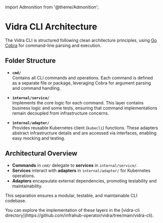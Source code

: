 import Admonition from '@theme/Admonition';

# Vidra CLI Architecture

The Vidra CLI is structured following clean architecture principles, using [Go Cobra](https://github.com/spf13/cobra) for command-line parsing and execution.

## Folder Structure

- **`cmd/`**  
    Contains all CLI commands and operations. Each command is defined as a separate file or package, leveraging Cobra for argument parsing and command handling.

- **`internal/service/`**  
    Implements the core logic for each command. This layer contains business logic and some tests, ensuring that command implementations remain decoupled from infrastructure concerns.

- **`internal/adapter/`**  
    Provides reusable Kubernetes client (`kubecli`) functions. These adapters abstract infrastructure details and are accessed via interfaces, enabling easy mocking and testing.

## Architectural Overview

- **Commands** in `cmd/` delegate to **services** in `internal/service/`.
- **Services** interact with **adapters** in `internal/adapter/` for Kubernetes operations.
- **Adapters** encapsulate external dependencies, promoting testability and maintainability.

This separation ensures a modular, testable, and maintainable CLI codebase.

<Admonition type="note" title="Note">
You can explore the implementation of these layers in the [vidra-cli directory](https://github.com/infrahub-operator/vidra/tree/main/vidra-cli).
</Admonition>